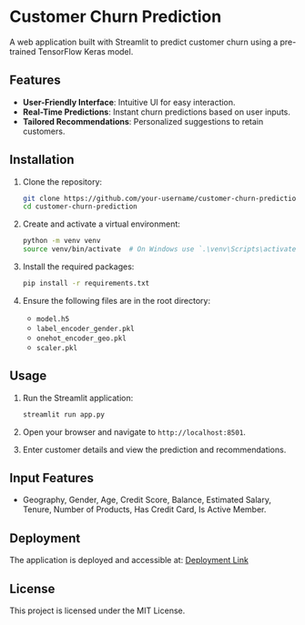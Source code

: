# Customer Churn Prediction

A web application built with Streamlit to predict customer churn using a pre-trained TensorFlow Keras model.

## Features

- **User-Friendly Interface**: Intuitive UI for easy interaction.
- **Real-Time Predictions**: Instant churn predictions based on user inputs.
- **Tailored Recommendations**: Personalized suggestions to retain customers.

## Installation

1. Clone the repository:
    ```bash
    git clone https://github.com/your-username/customer-churn-prediction.git
    cd customer-churn-prediction
    ```

2. Create and activate a virtual environment:
    ```bash
    python -m venv venv
    source venv/bin/activate  # On Windows use `.\venv\Scripts\activate`
    ```

3. Install the required packages:
    ```bash
    pip install -r requirements.txt
    ```

4. Ensure the following files are in the root directory:
    - `model.h5`
    - `label_encoder_gender.pkl`
    - `onehot_encoder_geo.pkl`
    - `scaler.pkl`

## Usage

1. Run the Streamlit application:
    ```bash
    streamlit run app.py
    ```

2. Open your browser and navigate to `http://localhost:8501`.

3. Enter customer details and view the prediction and recommendations.

## Input Features

- Geography, Gender, Age, Credit Score, Balance, Estimated Salary, Tenure, Number of Products, Has Credit Card, Is Active Member.

## Deployment

The application is deployed and accessible at: [Deployment Link](https://jatinm17-churn-modeling-app-5jzdza.streamlit.app/)

## License

This project is licensed under the MIT License.
